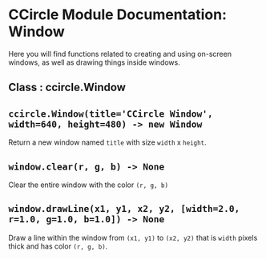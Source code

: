 # CCircle Module Documentation: Window

Here you will find functions related to creating and using on-screen windows,
as well as drawing things inside windows.

## Class : ccircle.Window

## `ccircle.Window(title='CCircle Window', width=640, height=480) -> new Window`
  Return a new window named `title` with size `width` x `height`.

## `window.clear(r, g, b) -> None`
  Clear the entire window with the color `(r, g, b)`

## `window.drawLine(x1, y1, x2, y2, [width=2.0, r=1.0, g=1.0, b=1.0]) -> None`
  Draw a line within the window from `(x1, y1)` to `(x2, y2)` that is `width`
  pixels thick and has color `(r, g, b)`.
